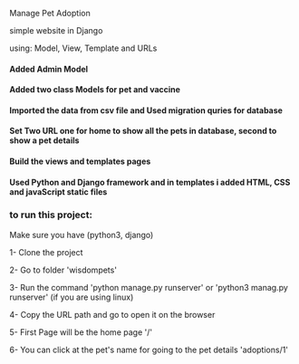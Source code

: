 <p>Manage Pet Adoption </p>
<p>simple website in Django
<p>using: Model, View, Template and URLs 
<h4>Added Admin Model 
<h4>Added two class Models for pet and vaccine
<h4>Imported the data from csv file and Used migration quries for database
<h4>Set Two URL one for home to show all the pets in database, second to show a pet details
<h4>Build the views and templates pages

<h4>Used Python and Django framework and in templates i added HTML, CSS and javaScript static files 
<h3>to run this project: </h3>
<p>Make sure you have (python3, django)
    <p>1- Clone the project 
    <p>2- Go to folder 'wisdompets'
    <p>3- Run the command 'python manage.py runserver' or 'python3 manag.py runserver' (if you are using linux)
    <p>4- Copy the URL path and go to open it on the browser
    <p>5- First Page will be the home page '/'
    <p>6- You can click at the pet's name for going to the pet details 'adoptions/1'